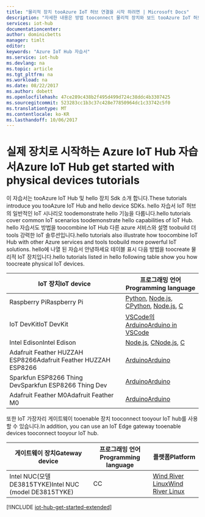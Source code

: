 ```yaml
---
title: "물리적 장치 tooAzure IoT 허브 연결을 시작 하려면 | Microsoft Docs"
description: "자세한 내용은 방법 tooconnect 물리적 장치와 보드 tooAzure IoT 허브입니다. 장치가는 IoT 허브 및 허브 원격 분석 tooIoT 모니터링 하 고 장치를 관리할 수에 보낼 수 있습니다."
services: iot-hub
documentationcenter: 
author: dominicbetts
manager: timlt
editor: 
keywords: "Azure IoT Hub 자습서"
ms.service: iot-hub
ms.devlang: na
ms.topic: article
ms.tgt_pltfrm: na
ms.workload: na
ms.date: 08/22/2017
ms.author: dobett
ms.openlocfilehash: 47ce289c438b2f495d499d724c38ddc4b3307425
ms.sourcegitcommit: 523283cc1b3c37c428e77850964dc1c33742c5f0
ms.translationtype: MT
ms.contentlocale: ko-KR
ms.lasthandoff: 10/06/2017
---
```

# <a name="azure-iot-hub-get-started-with-physical-devices-tutorials"></a><span data-ttu-id="20d90-105">실제 장치로 시작하는 Azure IoT Hub 자습서</span><span class="sxs-lookup"><span data-stu-id="20d90-105">Azure IoT Hub get started with physical devices tutorials</span></span>

<span data-ttu-id="20d90-106">이 자습서는 tooAzure IoT Hub 및 hello 장치 Sdk 소개 합니다.</span><span class="sxs-lookup"><span data-stu-id="20d90-106">These tutorials introduce you tooAzure IoT Hub and hello device SDKs.</span></span> <span data-ttu-id="20d90-107">hello 자습서 IoT 허브의 일반적인 IoT 시나리오 toodemonstrate hello 기능을 다룹니다.</span><span class="sxs-lookup"><span data-stu-id="20d90-107">hello tutorials cover common IoT scenarios toodemonstrate hello capabilities of IoT Hub.</span></span> <span data-ttu-id="20d90-108">hello 자습서도 방법을 toocombine IoT Hub 다른 azure 서비스와 설명 toobuild 더 tools 강력한 IoT 솔루션입니다.</span><span class="sxs-lookup"><span data-stu-id="20d90-108">hello tutorials also illustrate how toocombine IoT Hub with other Azure services and tools toobuild more powerful IoT solutions.</span></span> <span data-ttu-id="20d90-109">hello에 나열 된 자습서 안녕하세요 테이블 표시 다음 방법을 toocreate 물리적 IoT 장치입니다.</span><span class="sxs-lookup"><span data-stu-id="20d90-109">hello tutorials listed in hello following table show you how toocreate physical IoT devices.</span></span>

| <span data-ttu-id="20d90-110">IoT 장치</span><span class="sxs-lookup"><span data-stu-id="20d90-110">IoT device</span></span>                       | <span data-ttu-id="20d90-111">프로그래밍 언어</span><span class="sxs-lookup"><span data-stu-id="20d90-111">Programming language</span></span> |
|---------------------------------|----------------------|
| <span data-ttu-id="20d90-112">Raspberry Pi</span><span class="sxs-lookup"><span data-stu-id="20d90-112">Raspberry Pi</span></span>                    | <span data-ttu-id="20d90-113">[Python][Pi_Py], [Node.js][Pi_Nd], [C][Pi_C]</span><span class="sxs-lookup"><span data-stu-id="20d90-113">[Python][Pi_Py], [Node.js][Pi_Nd], [C][Pi_C]</span></span>  |
| <span data-ttu-id="20d90-114">IoT DevKit</span><span class="sxs-lookup"><span data-stu-id="20d90-114">IoT DevKit</span></span>                      | <span data-ttu-id="20d90-115">[VSCode의 Arduino][DevKit]</span><span class="sxs-lookup"><span data-stu-id="20d90-115">[Arduino in VSCode][DevKit]</span></span>     |
| <span data-ttu-id="20d90-116">Intel Edison</span><span class="sxs-lookup"><span data-stu-id="20d90-116">Intel Edison</span></span>                    | <span data-ttu-id="20d90-117">[Node.js][Ed_Nd], [C][Ed_C]</span><span class="sxs-lookup"><span data-stu-id="20d90-117">[Node.js][Ed_Nd], [C][Ed_C]</span></span>           |
| <span data-ttu-id="20d90-118">Adafruit Feather HUZZAH ESP8266</span><span class="sxs-lookup"><span data-stu-id="20d90-118">Adafruit Feather HUZZAH ESP8266</span></span> | <span data-ttu-id="20d90-119">[Arduino][Hu_Ard]</span><span class="sxs-lookup"><span data-stu-id="20d90-119">[Arduino][Hu_Ard]</span></span>              |
| <span data-ttu-id="20d90-120">Sparkfun ESP8266 Thing Dev</span><span class="sxs-lookup"><span data-stu-id="20d90-120">Sparkfun ESP8266 Thing Dev</span></span>      | <span data-ttu-id="20d90-121">[Arduino][Th_Ard]</span><span class="sxs-lookup"><span data-stu-id="20d90-121">[Arduino][Th_Ard]</span></span>              |
| <span data-ttu-id="20d90-122">Adafruit Feather M0</span><span class="sxs-lookup"><span data-stu-id="20d90-122">Adafruit Feather M0</span></span>             | <span data-ttu-id="20d90-123">[Arduino][M0_Ard]</span><span class="sxs-lookup"><span data-stu-id="20d90-123">[Arduino][M0_Ard]</span></span>              |

<span data-ttu-id="20d90-124">또한 IoT 가장자리 게이트웨이 tooenable 장치 tooconnect tooyour IoT hub를 사용할 수 있습니다.</span><span class="sxs-lookup"><span data-stu-id="20d90-124">In addition, you can use an IoT Edge gateway tooenable devices tooconnect tooyour IoT hub.</span></span>

| <span data-ttu-id="20d90-125">게이트웨이 장치</span><span class="sxs-lookup"><span data-stu-id="20d90-125">Gateway device</span></span>               | <span data-ttu-id="20d90-126">프로그래밍 언어</span><span class="sxs-lookup"><span data-stu-id="20d90-126">Programming language</span></span> | <span data-ttu-id="20d90-127">플랫폼</span><span class="sxs-lookup"><span data-stu-id="20d90-127">Platform</span></span>         |
|------------------------------|----------------------|------------------|
| <span data-ttu-id="20d90-128">Intel NUC(모델 DE3815TYKE)</span><span class="sxs-lookup"><span data-stu-id="20d90-128">Intel NUC (model DE3815TYKE)</span></span> | <span data-ttu-id="20d90-129">C</span><span class="sxs-lookup"><span data-stu-id="20d90-129">C</span></span>                    | <span data-ttu-id="20d90-130">[Wind River Linux][NUC_Lnx]</span><span class="sxs-lookup"><span data-stu-id="20d90-130">[Wind River Linux][NUC_Lnx]</span></span> |

[!INCLUDE [iot-hub-get-started-extended](../../includes/iot-hub-get-started-extended.md)]


[Pi_Nd]: iot-hub-raspberry-pi-kit-node-get-started.md
[Pi_C]: iot-hub-raspberry-pi-kit-c-get-started.md
[Pi_Py]: iot-hub-raspberry-pi-kit-python-get-started.md
[DevKit]: iot-hub-arduino-iot-devkit-az3166-get-started.md
[Ed_Nd]: iot-hub-intel-edison-kit-node-get-started.md
[Ed_C]: iot-hub-intel-edison-kit-c-get-started.md
[Hu_Ard]: iot-hub-arduino-huzzah-esp8266-get-started.md
[Th_Ard]: iot-hub-sparkfun-esp8266-thing-dev-get-started.md
[M0_Ard]: iot-hub-adafruit-feather-m0-wifi-kit-arduino-get-started.md
[NUC_Lnx]: iot-hub-gateway-kit-c-lesson1-set-up-nuc.md
